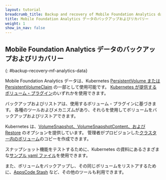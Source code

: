 ```yaml
---
layout: tutorial
breadcrumb_title: Backup and recovery of Mobile Foundation Analytics data
title: Mobile Foundation Analytics データのバックアップおよびリカバリー
weight: 1
show_in_nav: false
---
```

<!-- NLS_CHARSET=UTF-8 -->
## Mobile Foundation Analytics データのバックアップおよびリカバリー
{: #backup-recovery-mf-analytics-data}

Mobile Foundation Analytics データは、Kubernetes [PersistentVolume または PersistentVolumeClaim](https://kubernetes.io/docs/concepts/storage/persistent-volumes/#introduction) の一部として使用可能です。 [Kubernetes が提供するボリューム・プラグイン](https://kubernetes.io/docs/concepts/storage/volumes/#types-of-volumes)のいずれかを使用できます。

バックアップおよびリストアは、使用するボリューム・プラグインに基づきます。 各種のツールおよびメカニズムがあり、それらを使用してボリュームをバックアップおよびリストアできます。

Kubernetes は、[VolumeSnapshot、VolumeSnapshotContent、および Restore](https://kubernetes-csi.github.io/docs/snapshot-restore-feature.html#snapshot--restore-feature) のオプションを提供しています。 管理者がプロビジョンした[クラスター内のボリューム](https://kubernetes.io/docs/concepts/storage/volume-snapshots/#introduction)のコピーを作成できます。

スナップショット機能をテストするために、Kubernetes の資料にあるさまざまな[サンプル yaml ファイル](https://github.com/kubernetes-csi/external-snapshotter/tree/master/examples/kubernetes)を使用できます。

また、ボリュームをバックアップし、その同じボリュームをリストアするために、[AppsCode Stash](https://appscode.com/products/kubed/0.9.0/guides/disaster-recovery/stash/) など、その他のツールも利用できます。
